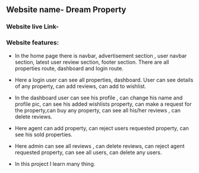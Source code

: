 ## Website name- Dream Property

### Website live Link-

### Website features:

- In the home page there is navbar, advertisement section , user navbar section, latest user review section, footer section. There are all properties route, dashboard and login route.

- Here a login user can see all properties, dashboard. User can see details of any property, can add reviews, can add to wishlist.

- In the dashboard user can see his profile , can change his name and profile pic, can see his added wishlists property, can make a request for the property,can buy any property, can see all his/her reviews , can delete reviews.

- Here agent can add property, can reject users requested property, can see his sold properties.

- Here admin can see all reviews , can delete reviews, can reject agent requested property, can see all users, can delete any users.

- In this project I learn many thing.
